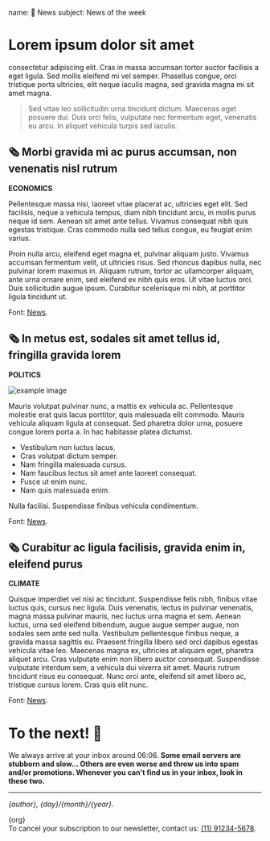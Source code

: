 name:    📰 News
subject: News of the week

# Lorem ipsum dolor sit amet

consectetur adipiscing elit. Cras in massa accumsan tortor auctor facilisis a eget ligula. Sed mollis eleifend mi vel semper. Phasellus congue, orci tristique porta ultricies, elit neque iaculis magna, sed gravida magna mi sit amet magna.

> Sed vitae leo sollicitudin urna tincidunt dictum. Maecenas eget posuere dui. Duis orci felis, vulputate nec fermentum eget, venenatis eu arcu. In aliquet vehicula turpis sed iaculis.

## 🗞️ Morbi gravida mi ac purus accumsan, non venenatis nisl rutrum
**ECONOMICS**

Pellentesque massa nisi, laoreet vitae placerat ac, ultricies eget elit. Sed facilisis, neque a vehicula tempus, diam nibh tincidunt arcu, in mollis purus neque id sem. Aenean sit amet ante tellus. Vivamus consequat nibh quis egestas tristique. Cras commodo nulla sed tellus congue, eu feugiat enim varius.

Proin nulla arcu, eleifend eget magna et, pulvinar aliquam justo. Vivamus accumsan fermentum velit, ut ultricies risus. Sed rhoncus dapibus nulla, nec pulvinar lorem maximus in. Aliquam rutrum, tortor ac ullamcorper aliquam, ante urna ornare enim, sed eleifend ex nibh quis eros. Ut vitae luctus orci. Duis sollicitudin augue ipsum. Curabitur scelerisque mi nibh, at porttitor ligula tincidunt ut.

Font: [News](https://example.com).

## 🗞️ In metus est, sodales sit amet tellus id, fringilla gravida lorem
**POLITICS**

![example image](https://images.unsplash.com/photo-1495020689067-958852a7765e?ixid=MnwxMjA3fDB8MHxwaG90by1wYWdlfHx8fGVufDB8fHx8&ixlib=rb-1.2.1&auto=format&fit=crop&w=2069&q=80)

Mauris volutpat pulvinar nunc, a mattis ex vehicula ac. Pellentesque molestie erat quis lacus porttitor, quis malesuada elit commodo. Mauris vehicula aliquam ligula at consequat. Sed pharetra dolor urna, posuere congue lorem porta a. In hac habitasse platea dictumst. 

- Vestibulum non luctus lacus.
- Cras volutpat dictum semper.
- Nam fringilla malesuada cursus.
- Nam faucibus lectus sit amet ante laoreet consequat.
- Fusce ut enim nunc.
- Nam quis malesuada enim.

Nulla facilisi. Suspendisse finibus vehicula condimentum.

Font: [News](https://example.com).

## 🗞️ Curabitur ac ligula facilisis, gravida enim in, eleifend purus
**CLIMATE**

Quisque imperdiet vel nisi ac tincidunt. Suspendisse felis nibh, finibus vitae luctus quis, cursus nec ligula. Duis venenatis, lectus in pulvinar venenatis, magna massa pulvinar mauris, nec luctus urna magna et sem. Aenean luctus, urna sed eleifend bibendum, augue augue semper augue, non sodales sem ante sed nulla. Vestibulum pellentesque finibus neque, a gravida massa sagittis eu. Praesent fringilla libero sed orci dapibus egestas vehicula vitae leo. Maecenas magna ex, ultricies at aliquam eget, pharetra aliquet arcu. Cras vulputate enim non libero auctor consequat. Suspendisse vulputate interdum sem, a vehicula dui viverra sit amet. Mauris rutrum tincidunt risus eu consequat. Nunc orci ante, eleifend sit amet libero ac, tristique cursus lorem. Cras quis elit nunc.

Font: [News](https://example.com).

# To the next! 👋

We always arrive at your inbox around 06:06. **Some email servers are stubborn and slow… Others are even worse and throw us into spam and/or promotions. Whenever you can't find us in your inbox, look in these two.**

---

*{author}, {day}/{month}/{year}.*

{org}
<br />
To cancel your subscription to our newsletter, contact us: [(11) 91234-5678](https://api.whatsapp.com/send?phone=55912345678).
